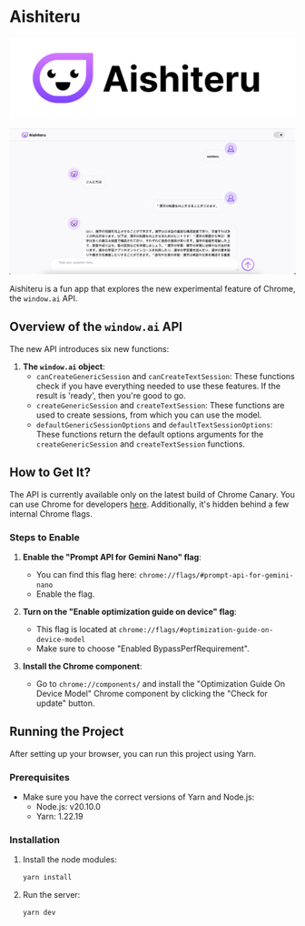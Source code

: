 # Aishiteru

![Aishiteru Logo](public/aishiteru-cover.png)

![Aishiteru chat light](public/screen-light.png)

Aishiteru is a fun app that explores the new experimental feature of Chrome, the `window.ai` API.

## Overview of the `window.ai` API

The new API introduces six new functions:

1. **The `window.ai` object**:
    - `canCreateGenericSession` and `canCreateTextSession`: These functions check if you have everything needed to use these features. If the result is 'ready', then you're good to go.
    - `createGenericSession` and `createTextSession`: These functions are used to create sessions, from which you can use the model.
    - `defaultGenericSessionOptions` and `defaultTextSessionOptions`: These functions return the default options arguments for the `createGenericSession` and `createTextSession` functions.

## How to Get It?

The API is currently available only on the latest build of Chrome Canary. You can use Chrome for developers [here](https://www.google.com/chrome/dev/). Additionally, it's hidden behind a few internal Chrome flags.

### Steps to Enable

1. **Enable the "Prompt API for Gemini Nano" flag**:
    - You can find this flag here: `chrome://flags/#prompt-api-for-gemini-nano`
    - Enable the flag.

2. **Turn on the "Enable optimization guide on device" flag**:
    - This flag is located at `chrome://flags/#optimization-guide-on-device-model`
    - Make sure to choose "Enabled BypassPerfRequirement".

3. **Install the Chrome component**:
    - Go to `chrome://components/` and install the "Optimization Guide On Device Model" Chrome component by clicking the "Check for update" button.

## Running the Project

After setting up your browser, you can run this project using Yarn.

### Prerequisites

- Make sure you have the correct versions of Yarn and Node.js:
    - Node.js: v20.10.0
    - Yarn: 1.22.19

### Installation

1. Install the node modules:
    ```bash
    yarn install
    ```

2. Run the server:
    ```bash
    yarn dev
    ```
